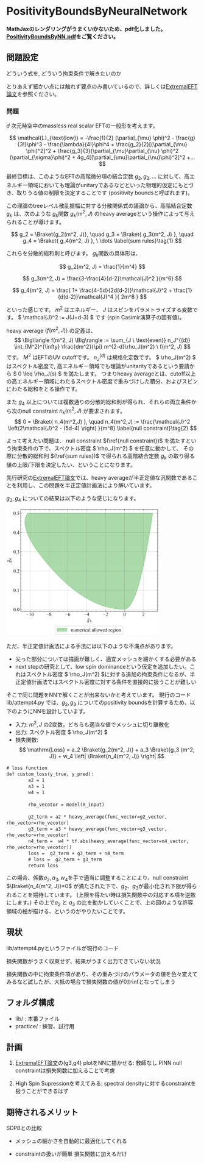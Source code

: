 # PositivityBoundsByNeuralNetwork

**MathJaxのレンダリングがうまくいかないため、pdf化しました。
[PositivityBoundsByNN.pdf](PositivityBoundsByNN.pdf)をご覧ください。**

## 問題設定
どういう式を, どういう拘束条件で解きたいのか

とりあえず細かい点には触れず要点のみ書いているので、詳しくは[ExtremalEFT論文](https://arxiv.org/abs/2011.02957)を参照ください。

### 問題
$d$ 次元時空中のmassless real scalar EFTの一般形を考えます。

$$
    \mathcal{L}_{\text{low}} = 
    -\frac{1}{2} (\partial_{\mu} \phi)^2 - \frac{g}{3!}\phi^3 - \frac{\lambda}{4!}\phi^4
            + \frac{g_2}{2}[(\partial_{\mu} \phi)^2]^2 + \frac{g_3}{3}(\partial_{\mu}\partial_{\nu} \phi)^2 (\partial_{\sigma}\phi)^2 + 4g_4[(\partial_{\mu}\partial_{\nu}\phi)^2]^2
            +...
$$

最終目標は、このようなEFTの高階微分項の結合定数 $g_2, g_3, ...$ に対して、高エネルギー領域においても理論がunitaryであるなどといった物理的仮定にもとづき、取りうる値の制限を決定することです (positivity boundsと呼ばれます)。

この理論のtreeレベル散乱振幅に対する分散関係式の議論から、高階結合定数 $g_k$ は、次のような $g_k$関数 $g_k(m^2,J)$ のheavy averageという操作によって与えられることが導けます。

$$
    g_2 = \Braket{g_2(m^2, J)}, \quad g_3 = \Braket{ g_3(m^2, J) }, \quad g_4 = \Braket{ g_4(m^2, J) }, \ \dots \label{sum rules}\tag{1}
$$

これらを分散的総和則と呼びます。
$g_k$関数の具体形は、

$$
    g_2(m^2, J) = \frac{1}{m^4}
$$

$$
    g_3(m^2, J) = \frac{3-\frac{4}{d-2}\mathcal{J}^2 }{m^6}
$$

$$
    g_4(m^2, J) =  \frac{ 1+ \frac{4-5d}{2d(d-2)}\mathcal{J}^2 + \frac{1}{d(d-2)}\mathcal{J}^4 }{ 2m^8 } 
$$

といった感じです。
$m^2$ はエネルギー、 $J$ はスピンをパラメトライズする変数です。
$ \mathcal{J}^2 := J(J+d-3) $ です (spin Casimir演算子の固有値)。

heavy average $\Big\langle f(m^2, J) \Big\rangle$ の定義は、
$$
    \Big\langle f(m^2, J) \Big\rangle := \sum_{J \ \text{even}} n_J^{(d)} \int_{M^2}^{\infty} \frac{dm^2}{\pi} m^{2-d}\rho_J(m^2) \  f(m^2, J)  
$$
です。 
$M^2$ はEFTのUV cutoffです。
$n_J^{(d)}$ は規格化定数です。
$ \rho_J(m^2) $ はスペクトル密度で, 高エネルギー領域でも理論がunitarityであるという要請から $ 0 \leq \rho_J(s) $ を満たします。
つまりheavy averageとは、cutoff以上の高エネルギー領域にわたるスペクトル密度で重みづけした積分、およびスピンにわたる総和をとる操作です。


また $g_4$ 以上については複数通りの分散的総和則が得られ、それらの両立条件から次のnull constraint $n_k(m^2,J)$ が要求されます。
$$
    0 = \Braket{ n_4(m^2,J) }, \quad n_4(m^2,J) := \frac{\mathcal{J}^2 \left(2\mathcal{J}^2 - (5d-4) \right) }{m^8}
    \label{null constraint}\tag{2}
$$

よって考えたい問題は、
null constraint $(\ref{null constraint})$ を満たすという拘束条件の下で、スペクトル密度 $ \rho_J(m^2) $ を任意に動かして、
その際に分散的総和則 $(\ref{sum rules})$ で得られる高階結合定数 $g_k$ の取り得る値の上限/下限を決定したい、ということになります。

先行研究の[ExtremalEFT論文](https://arxiv.org/abs/2011.02957)では、heavy averageが半正定値な汎関数であることを利用し、この問題を半正定値計画法により解いています。

$g_3, g_4$ についての結果は以下のような感じになります。

<img width="400" src="./data/g3g4_numericalOnly.png">


ただ、半正定値計画法による手法には以下のような不満点があります。

- 尖った部分については描画が難しく、適宜メッシュを細かくする必要がある
- next stepの研究として、low spin dominanceという仮定を追加したい。これはスペクトル密度 $ \rho_J(m^2) $に対する追加の拘束条件になるが、半正定値計画法ではスペクトル密度に対する条件を直接的に扱うことが難しい

そこで同じ問題をNNで解くことが出来ないかと考えています。
現行のコード lib/attempt4.py では、$g_2, g_3$ についてのpositivity boundsを計算するため、以下のようにNNを設計しています。

- 入力: $m^2, J$ の2変数。どちらも適当な値でメッシュに切り離散化
- 出力: スペクトル密度 $ \rho_J(m^2) $
- 損失関数: 
$$
    \mathrm{Loss} = a_2 \Braket{g_2(m^2, J)} + a_3 \Braket{g_3 (m^2, J)} + w_4 \left| \Braket{n_4(m^2, J)} \right|
$$

```
# loss function
def custom_loss(y_true, y_pred):
        a2 = 1 
        a3 = 1
        w4 = 1
        
        rho_vecotor = model(X_input)

        g2_term = a2 * heavy_average(func_vector=g2_vector, rho_vector=rho_vecotor)
        g3_term = a3 * heavy_average(func_vector=g3_vector, rho_vector=rho_vecotor)
        n4_term =  w4 * tf.abs(heavy_average(func_vector=n4_vector, rho_vector=rho_vecotor))
        loss =  g2_term + g3_term + n4_term
        # loss =  g2_term + g3_term
        return loss
```

この場合、係数$a_2, a_3, w_4$を手で適当に調整することにより、null constraint $\Braket{n_4(m^2, J)}=0$ が満たされた下で、$g_2$、$g_3$が最小化され下限が得られることを期待しています。
(上限を得たい時は損失関数中の対応する項を逆数にします。)
その上で$a_2$ と $a_3$ の比を動かしていくことで、上の図のような許容領域の絵が描ける、というのがやりたいことです。




## 現状
lib/attempt4.pyというファイルが現行のコード

損失関数がうまく収束せず、結果がうまく出力できていない状況

損失関数の中に拘束条件項があり、その重みづけのパラメータの値を色々変えてみるなど試したが、大抵の場合で損失関数の値が0かinfとなってしまう


## フォルダ構成
- lib/ : 本番ファイル
- practice/ : 練習、試行用

## 計画

1. [ExtremalEFT論文](https://arxiv.org/abs/2011.02957)の(g3,g4) plotをNNに描かせる: 
教師なし PINN
null constraintは損失関数に加えることで考慮

2. High Spin Supressionを考えてみる: 
spectral densityに対するconstraintを扱うことができるはず


## 期待されるメリット

SDPBとの比較

- メッシュの細かさを自動的に最適化してくれる

- constraintの扱いが簡単 損失関数に加えるだけ
